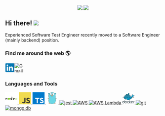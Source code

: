 <p align="center">
  <a href="https://github.com/anuraghazra/github-readme-stats">
    <img
      align="center"
      src="https://github-readme-stats.vercel.app/api/top-langs/?username=warleygabriel&layout=compact&langs_count=6"
    />
  </a>
  <a href="https://github.com/anuraghazra/github-readme-stats">
    <img
      align="center"
      height="165"
      src="https://github-readme-stats.vercel.app/api?username=warleygabriel&count_private=true&show_icons=true&custom_title=Github%20Status&hide=issues"
    />
  </a>
</p>

## Hi there! <img src="https://raw.githubusercontent.com/iampavangandhi/iampavangandhi/master/gifs/Hi.gif" width="30px"> </h2>

Experienced Software Test Engineer recently moved to a Software Engineer (mainly backend) position.

### Find me around the web 🌎

<p align="left">

  <a target="_blank" href="https://www.linkedin.com/in/warley-gabriel-b5171370/">
    <img align="left" alt="LinkdeIN" width="30" height="30" src="https://raw.githubusercontent.com/devicons/devicon/master/icons/linkedin/linkedin-original.svg" />
  </a>

  <a target="_blank" href="mailto:wgabrieldapaixao@gmail.com">
    <img align="left" alt="Gmail" width="30" height="30" src="https://cdn.jsdelivr.net/npm/simple-icons@v3/icons/gmail.svg" />
  </a>

</p>

</br></br>

### Languages and Tools

<p align="left">

  <a href="https://nodejs.org" target="_blank">
    <img
      src="https://raw.githubusercontent.com/devicons/devicon/master/icons/nodejs/nodejs-original-wordmark.svg"
      alt="nodejs"
      width="40"
      height="40"
    />
  </a>

  <a href="https://developer.mozilla.org/en-US/docs/Web/JavaScript" target="_blank">
    <img
      src="https://raw.githubusercontent.com/devicons/devicon/master/icons/javascript/javascript-original.svg"
      alt="javascript"
      width="40"
      height="40"
    />
  </a>

  <a href="https://www.typescriptlang.org/" target="_blank">
    <img
      src="https://raw.githubusercontent.com/devicons/devicon/master/icons/typescript/typescript-original.svg"
      alt="typescript"
      width="40"
      height="40"
    />
  </a>
  
  <a href="https://go.dev/" target="_blank">
    <img
      src="https://raw.githubusercontent.com/devicons/devicon/master/icons/go/go-original.svg"
      alt="Golang"
      width="40"
      height="40"
    />
  </a>
  
  <a href="https://jestjs.io" target="_blank">
    <img
      src="https://www.vectorlogo.zone/logos/jestjsio/jestjsio-icon.svg"
      alt="jest"
      width="40"
      height="40"
    />
  </a>
  
  <a href="https://aws.amazon.com/pt/">
    <img
      src="https://www.vectorlogo.zone/logos/amazon_aws/amazon_aws-ar21.svg"
      alt="AWS"
      width="80"
      height="40"
    />
  </a>
  
  <a href="https://aws.amazon.com/pt/">
    <img
      src="https://www.vectorlogo.zone/logos/amazon_awslambda/amazon_awslambda-ar21.svg"
      alt="AWS Lambda"
      width="60"
      height="40"
    />
  </a>
  
  <a href="https://www.docker.com/" target="_blank">
    <img
      src="https://raw.githubusercontent.com/devicons/devicon/master/icons/docker/docker-original-wordmark.svg"
      alt="docker"
      width="40"
      height="40"
    />
  </a>

  <a href="https://git-scm.com" target="_blank">
    <img
      src="https://www.vectorlogo.zone/logos/git-scm/git-scm-ar21.svg"
      alt="git"
      width="65"
      height="40"
    />
  </a>

  <a href="https://www.mongodb.com" target="_blank">
    <img
      src="https://www.vectorlogo.zone/logos/mongodb/mongodb-ar21.svg"
      alt="mongo db"
      width="60"
      height="40"
    />
  </a>
  
</p>

